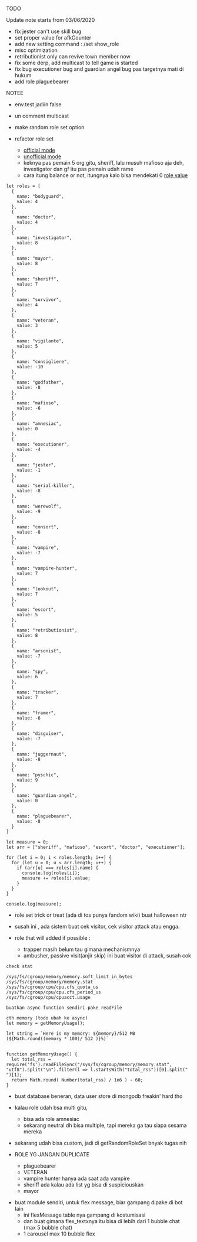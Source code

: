 TODO

Update note starts from 03/06/2020
- fix jester can't use skill bug
- set proper value for afkCounter
- add new setting command : /set show_role
- misc optimization
- retributionist only can revive town member now
- fix some derp, add multicast to tell game is started
- fix bug executioner bug and guardian angel bug pas targetnya mati di hukum
- add role plaguebearer

NOTEE
- env.test jadiin false
- un comment multicast
- make random role set option

- refactor role set
  - [official mode](https://town-of-salem.fandom.com/wiki/Game_Modes#:~:text=In%20the%20base%20content%20of,Dracula's%20Palace%20and%20Town%20Traitor.)
  - [unofficial mode](https://town-of-salem.fandom.com/wiki/Custom_Setups_(Classic))
  - keknya pas pemain 5 org gitu, sheriff, lalu musuh mafioso aja deh, investigator dan gf itu pas pemain udah rame
  - cara itung balance or not, itungnya kalo bisa mendekati 0 [role value](https://town-of-salem.fandom.com/wiki/Town_of_Salem_Card_Game#How_to_Play)

```
let roles = [
  {
    name: "bodyguard",
    value: 4
  },
  {
    name: "doctor",
    value: 4
  },
  {
    name: "investigator",
    value: 8
  },
  {
    name: "mayor",
    value: 8
  },
  {
    name: "sheriff",
    value: 7
  },
  {
    name: "survivor",
    value: 4
  },
  {
    name: "veteran",
    value: 3
  },
  {
    name: "vigilante",
    value: 5
  },
  {
    name: "consigliere",
    value: -10
  },
  {
    name: "godfather",
    value: -8
  },
  {
    name: "mafioso",
    value: -6
  },
  {
    name: "amnesiac",
    value: 0
  },
  {
    name: "executioner",
    value: -4
  },
  {
    name: "jester",
    value: -1
  },
  {
    name: "serial-killer",
    value: -8
  },
  {
    name: "werewolf",
    value: -9
  },
  {
    name: "consort",
    value: -8
  },
  {
    name: "vampire",
    value: -7
  },
  {
    name: "vampire-hunter",
    value: 7
  },
  {
    name: "lookout",
    value: 7
  },
  {
    name: "escort",
    value: 5
  },
  {
    name: "retributionist",
    value: 8
  },
  {
    name: "arsonist",
    value: -7
  },
  {
    name: "spy",
    value: 6
  },
  {
    name: "tracker",
    value: 7
  },
  {
    name: "framer",
    value: -6
  },
  {
    name: "disguiser",
    value: -7
  },
  {
    name: "juggernaut",
    value: -8
  },
  {
    name: "pyschic",
    value: 9
  },
  {
    name: "guardian-angel",
    value: 0
  },
  {
    name: "plaguebearer",
    value: -8
  }
]

let measure = 0;
let arr = ["sheriff", "mafioso", "escort", "doctor", "executioner"];

for (let i = 0; i < roles.length; i++) {
  for (let u = 0; u < arr.length; u++) {
    if (arr[u] === roles[i].name) {
      console.log(roles[i]);
      measure += roles[i].value;
    }
  }
}

console.log(measure);
```

- role set trick or treat (ada di tos punya fandom wiki) buat halloween ntr

- susah ini , ada sistem buat cek visitor, cek visitor attack atau engga.
- role that will added if possible :
  - trapper masih belum tau gimana mechanismnya
  - ambusher, passive visit(anjir skip) ini buat visitor di attack, susah cok

```
check stat

/sys/fs/cgroup/memory/memory.soft_limit_in_bytes
/sys/fs/cgroup/memory/memory.stat
/sys/fs/cgroup/cpu/cpu.cfs_quota_us
/sys/fs/cgroup/cpu/cpu.cfs_period_us
/sys/fs/cgroup/cpu/cpuacct.usage

buatkan async function sendiri pake readFile

cth memory (todo ubah ke async)
let memory = getMemoryUsage();

let string = `Here is my memory: ${memory}/512 MB (${Math.round((memory * 100)/ 512 )}%)`


function getMemoryUsage() {
  let total_rss = require('fs').readFileSync("/sys/fs/cgroup/memory/memory.stat", "utf8").split("\n").filter(l => l.startsWith("total_rss"))[0].split(" ")[1]; 
  return Math.round( Number(total_rss) / 1e6 ) - 60;
}
```

- buat database beneran, data user store di mongodb freakin' hard tho
- kalau role udah bsa multi gitu,
  - bisa ada role amnesiac
  - sekarang neutral dh bisa multiple, tapi mereka ga tau siapa sesama mereka
- sekarang udah bisa custom, jadi di getRandomRoleSet bnyak tugas nih

- ROLE YG JANGAN DUPLICATE
  - plaguebearer
  - VETERAN
  - vampire hunter hanya ada saat ada vampire
  - sheriff ada kalau ada list yg bisa di suspiciouskan
  - mayor

* buat module sendiri, untuk flex message, biar gampang dipake di bot lain
  - ini flexMessage table nya gampang di kostumisasi
  - dan buat gimana flex_textxnya itu bisa di lebih dari 1 bubble chat (max 5 bubble chat)
  - 1 carousel max 10 bubble flex
